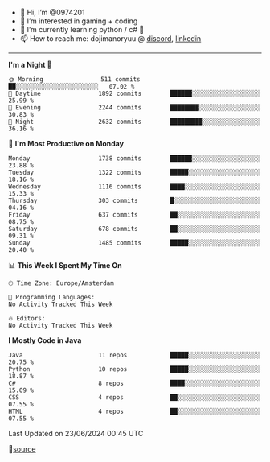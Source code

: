 - 👋 Hi, I’m @0974201
- 👀 I’m interested in gaming + coding
- 🌱 I’m currently learning python / c# 🐍
- 📫 How to reach me: dojimanoryuu @ [discord](https://discord.com "please let me know that you found me on github"), [linkedin](https://www.linkedin.com/in/sonprakiki/)  

<!---
0974201/0974201 is a ✨ special ✨ repository because its `README.md` (this file) appears on your GitHub profile.
You can click the Preview link to take a look at your changes.
--->

----
<!--START_SECTION:waka-->
**I'm a Night 🦉** 

```text
🌞 Morning                511 commits         ██░░░░░░░░░░░░░░░░░░░░░░░   07.02 % 
🌆 Daytime                1892 commits        ██████░░░░░░░░░░░░░░░░░░░   25.99 % 
🌃 Evening                2244 commits        ████████░░░░░░░░░░░░░░░░░   30.83 % 
🌙 Night                  2632 commits        █████████░░░░░░░░░░░░░░░░   36.16 % 
```
📅 **I'm Most Productive on Monday** 

```text
Monday                   1738 commits        ██████░░░░░░░░░░░░░░░░░░░   23.88 % 
Tuesday                  1322 commits        █████░░░░░░░░░░░░░░░░░░░░   18.16 % 
Wednesday                1116 commits        ████░░░░░░░░░░░░░░░░░░░░░   15.33 % 
Thursday                 303 commits         █░░░░░░░░░░░░░░░░░░░░░░░░   04.16 % 
Friday                   637 commits         ██░░░░░░░░░░░░░░░░░░░░░░░   08.75 % 
Saturday                 678 commits         ██░░░░░░░░░░░░░░░░░░░░░░░   09.31 % 
Sunday                   1485 commits        █████░░░░░░░░░░░░░░░░░░░░   20.40 % 
```


📊 **This Week I Spent My Time On** 

```text
🕑︎ Time Zone: Europe/Amsterdam

💬 Programming Languages: 
No Activity Tracked This Week

🔥 Editors: 
No Activity Tracked This Week
```

**I Mostly Code in Java** 

```text
Java                     11 repos            █████░░░░░░░░░░░░░░░░░░░░   20.75 % 
Python                   10 repos            █████░░░░░░░░░░░░░░░░░░░░   18.87 % 
C#                       8 repos             ████░░░░░░░░░░░░░░░░░░░░░   15.09 % 
CSS                      4 repos             ██░░░░░░░░░░░░░░░░░░░░░░░   07.55 % 
HTML                     4 repos             ██░░░░░░░░░░░░░░░░░░░░░░░   07.55 % 
```




 Last Updated on 23/06/2024 00:45 UTC
<!--END_SECTION:waka-->
🔗[source](https://github.com/anmol098/waka-readme-stats/)
